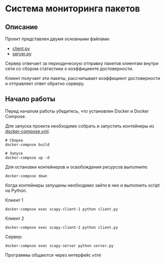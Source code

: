 # Система мониторинга пакетов

## Описание

Проект представлен двумя основными файлами:
- [client.py](src%2Fclient.py)
- [server.py](src%2Fserver.py)

Сервер отвечает за периодическую отправку пакетов 
клиентам внутри сети со сбором статистики о коэффициенте 
достоверности.

Клиент получает эти пакеты, рассчитывает коэффициент достоверности и 
отправляет ответ обратно серверу.

## Начало работы

Перед началом работы убедитесь, что установлен Docker и Docker Compose.

Для запуска проекта необходимо собрать и запустить контейнеры из [docker-compose.yml](docker-compose.yml).

```shell
# Сборка
docker-compose build
```

```shell
# Запуск
docker-compose up -d
```

Для остановки контейнеров и освобождения ресурсов выполните:
```shell
docker-compose down
```

Когда контейнеры запущены необходимо зайти в них и выполнить script на Python.

Клиент 1
```shell
docker-compose exec scapy-client-1 python client.py
```

Клиент 2
```shell
docker-compose exec scapy-client-2 python client.py
```

Сервер:
```shell
docker-compose exec scapy-server python server.py
```

Программы общаются через интерфейс `eth0`